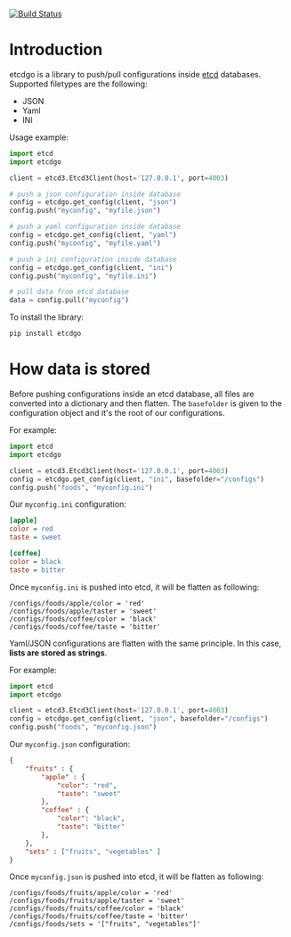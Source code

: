 [![Build Status](https://travis-ci.org/acerv/etcdgo.svg?branch=master)](https://travis-ci.org/acerv/etcdgo)

Introduction
============

etcdgo is a library to push/pull configurations inside [etcd](https://etcd.io)
databases. Supported filetypes are the following:

* JSON
* Yaml
* INI

Usage example:

```python
import etcd
import etcdgo

client = etcd3.Etcd3Client(host='127.0.0.1', port=4003)

# push a json configuration inside database
config = etcdgo.get_config(client, "json")
config.push("myconfig", "myfile.json")

# push a yaml configuration inside database
config = etcdgo.get_config(client, "yaml")
config.push("myconfig", "myfile.yaml")

# push a ini configuration inside database
config = etcdgo.get_config(client, "ini")
config.push("myconfig", "myfile.ini")

# pull data from etcd database
data = config.pull("myconfig")
```

To install the library:

```bash
pip install etcdgo
```

How data is stored
==================

Before pushing configurations inside an etcd database, all files are converted
into a dictionary and then flatten. The ``basefolder`` is given to the configuration
object and it's the root of our configurations.

For example:

```python
import etcd
import etcdgo

client = etcd3.Etcd3Client(host='127.0.0.1', port=4003)
config = etcdgo.get_config(client, "ini", basefolder="/configs")
config.push("foods", "myconfig.ini")
```

Our ``myconfig.ini`` configuration:

```ini
[apple]
color = red
taste = sweet

[coffee]
color = black
taste = bitter
```

Once ``myconfig.ini`` is pushed into etcd, it will be flatten as following:

```etcd
/configs/foods/apple/color = 'red'
/configs/foods/apple/taster = 'sweet'
/configs/foods/coffee/color = 'black'
/configs/foods/coffee/taste = 'bitter'
```

Yaml/JSON configurations are flatten with the same principle. In this case,
**lists are stored as strings**.

For example:

```python
import etcd
import etcdgo

client = etcd3.Etcd3Client(host='127.0.0.1', port=4003)
config = etcdgo.get_config(client, "json", basefolder="/configs")
config.push("foods", "myconfig.json")
```

Our ``myconfig.json`` configuration:

```json
{
    "fruits" : {
        "apple" : {
            "color": "red",
            "taste": "sweet"
        },
        "coffee" : {
            "color": "black",
            "taste": "bitter"
        },
    },
    "sets" : ["fruits", "vegetables" ]
}
```

Once ``myconfig.json`` is pushed into etcd, it will be flatten as following:

```etcd
/configs/foods/fruits/apple/color = 'red'
/configs/foods/fruits/apple/taster = 'sweet'
/configs/foods/fruits/coffee/color = 'black'
/configs/foods/fruits/coffee/taste = 'bitter'
/configs/foods/sets = '["fruits", "vegetables"]'
```
